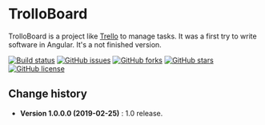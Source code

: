 TrolloBoard
====================================

TrolloBoard is a project like [Trello](https://trello.com/login?returnUrl=%2Fen) to manage tasks.
It was a first try to write software in Angular. It's a not finished version.

[![Build status](https://ci.appveyor.com/api/projects/status/ablaaeul6l665qtu?svg=true)](https://ci.appveyor.com/project/SeppPenner/trolloboard)
[![GitHub issues](https://img.shields.io/github/issues/SeppPenner/TrolloBoard.svg)](https://github.com/SeppPenner/TrolloBoard/issues)
[![GitHub forks](https://img.shields.io/github/forks/SeppPenner/TrolloBoard.svg)](https://github.com/SeppPenner/TrolloBoard/network)
[![GitHub stars](https://img.shields.io/github/stars/SeppPenner/TrolloBoard.svg)](https://github.com/SeppPenner/TrolloBoard/stargazers)
[![GitHub license](https://img.shields.io/badge/license-AGPL-blue.svg)](https://raw.githubusercontent.com/SeppPenner/TrolloBoard/master/License.txt)

Change history
--------------

* **Version 1.0.0.0 (2019-02-25)** : 1.0 release.
